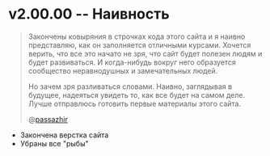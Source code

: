 # v2.00.00 -- Наивность

> Закончены ковыряния в строчках кода этого сайта и я наивно представляю, как он заполняется отличными курсами. Хочется верить, что все это начато не зря, что сайт будет полезен людям и будет развиваться. И когда-нибудь вокруг него образуется сообщество неравнодушных и замечательных людей.
>
> Но зачем зря разливаться словами. Наивно, заглядывая в будущее, надеяться увидеть то, как все будет на самом деле. Лучше отправлюсь готовить первые материалы этого сайта.
>
> @[passazhir](https://github.com/passazhir)

- Закончена верстка сайта
- Убраны все "рыбы"
